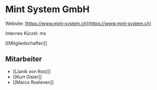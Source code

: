 # Mint System GmbH
Website: [https://www.mint-system.ch](https://www.mint-system.ch)

Internes Kürzel: ms

[[Mitgliedschaften]]

## Mitarbeiter

* [[Janik von Rotz]]
* [[Kurt Gisler]]
* [[Marco Roeleven]]
